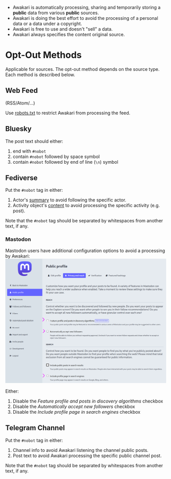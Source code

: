 * Awakari is automatically processing, sharing and temporarily storing a **public** data from various **public** sources.
* Awakari is doing the best effort to avoid the processing of a personal data or a data under a copyright.
* Awakari is free to use and doesn't "sell" a data.
* Awakari always specifies the content original source.

# Opt-Out Methods

Applicable for sources. The opt-out method depends on the source type. Each method is described below.

## Web Feed

(RSS/Atom/...)

Use [robots.txt](https://en.wikipedia.org/wiki/Robots.txt) to restrict Awakari from processing the feed.

## Bluesky
The post text should either:
1. end with `#nobot`
2. contain `#nobot` followed by space symbol
3. contain `#nobot` followed by end of line (`\n`) symbol

## Fediverse

Put the `#nobot` tag in either:
1. Actor's [summary](https://www.w3.org/TR/activitystreams-vocabulary/#dfn-summary) to avoid following the specific actor.
2. Activity object's [content](https://www.w3.org/TR/activitystreams-vocabulary/#dfn-content) to avoid processing the specific activity (e.g. post).

Note that the `#nobot` tag should be separated by whitespaces from another text, if any.

### Mastodon

Mastodon users have additional configuration options to avoid a processing by Awakari:
![mastodon](mastodon.png)

Either:
1. Disable the *Feature profile and posts in discovery algorithms* checkbox
2. Disable the *Automatically accept new followers* checkbox
3. Disable the *Include profile page in search engines* checkbox

## Telegram Channel

Put the `#nobot` tag in either:
1. Channel info to avoid Awakari listening the channel public posts.
2. Post text to avoid Awakari processing the specific public channel post.

Note that the `#nobot` tag should be separated by whitespaces from another text, if any.
